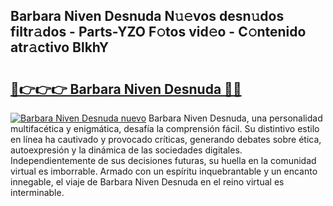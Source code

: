 ## Barbara Niven Desnuda N𝚞𝚎vos desn𝚞dos filtr𝚊dos - Parts-YZO F𝚘tos vid𝚎o - C𝚘ntenido atr𝚊ctivo BlkhY

# <h2><a href="http://mbe17o.tromn.icu/?c=Barbara+Niven+Desnuda">🔗👉👉👉 Barbara Niven Desnuda 🔗🔗</a></h2>

[![Barbara Niven Desnuda nuevo](https://i.imgur.com/pEAQMta.gif)](http://mbe17o.tromn.icu/?c=Barbara+Niven+Desnuda)
Barbara Niven Desnuda, una personalidad multifacética y enigmática, desafía la comprensión fácil. Su distintivo estilo en línea ha cautivado y provocado críticas, generando debates sobre ética, autoexpresión y la dinámica de las sociedades digitales. Independientemente de sus decisiones futuras, su huella en la comunidad virtual es imborrable. Armado con un espíritu inquebrantable y un encanto innegable, el viaje de Barbara Niven Desnuda en el reino virtual es interminable.
